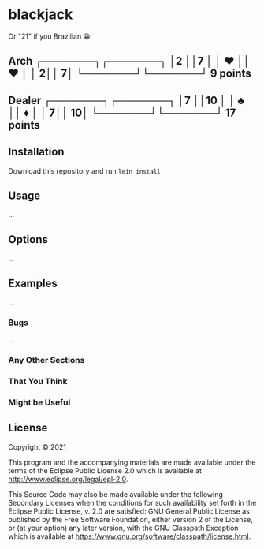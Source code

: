 # blackjack

Or "21" if you Brazilian 😁

Arch
┌───────┐┌───────┐
│2      ││7      │
│   ♥   ││   ♥   │
│      2││      7│
└───────┘└───────┘
9 points
--------------

Dealer
┌───────┐┌───────┐
│7      ││10     │
│   ♣   ││   ♦   │
│      7││     10│
└───────┘└───────┘
17 points
--------------

## Installation

Download this repository and run `lein install`

## Usage
...

## Options
...

## Examples
...

### Bugs
...

### Any Other Sections
### That You Think
### Might be Useful

## License

Copyright © 2021

This program and the accompanying materials are made available under the
terms of the Eclipse Public License 2.0 which is available at
http://www.eclipse.org/legal/epl-2.0.

This Source Code may also be made available under the following Secondary
Licenses when the conditions for such availability set forth in the Eclipse
Public License, v. 2.0 are satisfied: GNU General Public License as published by
the Free Software Foundation, either version 2 of the License, or (at your
option) any later version, with the GNU Classpath Exception which is available
at https://www.gnu.org/software/classpath/license.html.
